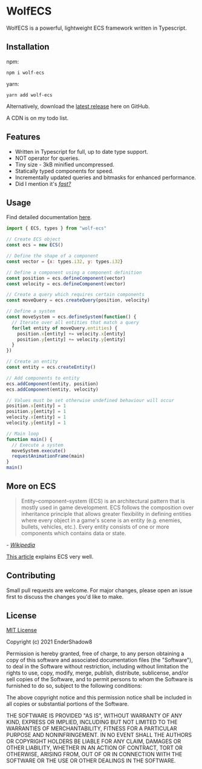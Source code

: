 # WolfECS
WolfECS is a powerful, lightweight ECS framework written in Typescript.

## Installation
npm:
```
npm i wolf-ecs
```
yarn:
```
yarn add wolf-ecs
```
Alternatively, download the [latest release](https://github.com/EnderShadow8/wolf-ecs/releases) here on GitHub.

A CDN is on my todo list.

## Features
- Written in Typescript for full, up to date type support.
- NOT operator for queries.
- Tiny size - 3kB minified uncompressed.
- Statically typed components for speed.
- Incrementally updated queries and bitmasks for enhanced performance.
- Did I mention it's [*fast?*](https://github.com/EnderShadow8/ecs-benchmark)

## Usage
Find detailed documentation [here](docs/docs.md).

```js
import { ECS, types } from "wolf-ecs"

// Create ECS object
const ecs = new ECS()

// Define the shape of a component
const vector = {x: types.i32, y: types.i32}

// Define a component using a component definition
const position = ecs.defineComponent(vector)
const velocity = ecs.defineComponent(vector)

// Create a query which requires certain components
const moveQuery = ecs.createQuery(position, velocity)

// Define a system
const moveSystem = ecs.defineSystem(function() {
  // Iterate over all entities that match a query
  for(let entity of moveQuery.entities) {
    position.x[entity] += velocity.x[entity]
    position.y[entity] += velocity.y[entity]
  }
})

// Create an entity
const entity = ecs.createEntity()

// Add components to entity
ecs.addComponent(entity, position)
ecs.addComponent(entity, velocity)

// Values must be set otherwise undefined behaviour will occur
position.x[entity] = 1
position.y[entity] = 1
velocity.x[entity] = 1
velocity.y[entity] = 1

// Main loop
function main() {
  // Execute a system
  moveSystem.execute()
  requestAnimationFrame(main)
}
main()
```

## More on ECS
> Entity–component–system (ECS) is an architectural pattern that is mostly used in game development. ECS follows the composition over inheritance principle that allows greater flexibility in defining entities where every object in a game's scene is an entity (e.g. enemies, bullets, vehicles, etc.). Every entity consists of one or more components which contains data or state.

*- [Wikipedia](https://en.wikipedia.org/wiki/Entity_component_system)*

[This article](https://medium.com/ingeniouslysimple/entities-components-and-systems-89c31464240d) explains ECS very well.

## Contributing
Small pull requests are welcome. For major changes, please open an issue first to discuss the changes you'd like to make.

## License
[MIT License](https://choosealicense.com/licenses/mit/)

Copyright (c) 2021 EnderShadow8

Permission is hereby granted, free of charge, to any person obtaining a copy
of this software and associated documentation files (the "Software"), to deal
in the Software without restriction, including without limitation the rights
to use, copy, modify, merge, publish, distribute, sublicense, and/or sell
copies of the Software, and to permit persons to whom the Software is
furnished to do so, subject to the following conditions:

The above copyright notice and this permission notice shall be included in all
copies or substantial portions of the Software.

THE SOFTWARE IS PROVIDED "AS IS", WITHOUT WARRANTY OF ANY KIND, EXPRESS OR
IMPLIED, INCLUDING BUT NOT LIMITED TO THE WARRANTIES OF MERCHANTABILITY,
FITNESS FOR A PARTICULAR PURPOSE AND NONINFRINGEMENT. IN NO EVENT SHALL THE
AUTHORS OR COPYRIGHT HOLDERS BE LIABLE FOR ANY CLAIM, DAMAGES OR OTHER
LIABILITY, WHETHER IN AN ACTION OF CONTRACT, TORT OR OTHERWISE, ARISING FROM,
OUT OF OR IN CONNECTION WITH THE SOFTWARE OR THE USE OR OTHER DEALINGS IN THE
SOFTWARE.

